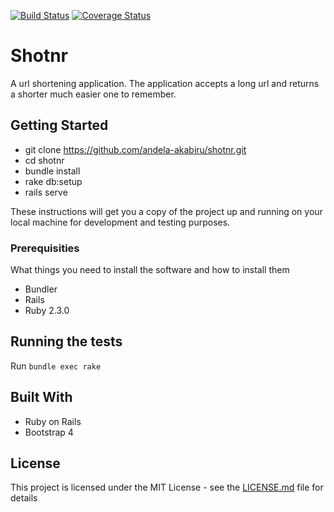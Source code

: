 [![Build Status](https://travis-ci.org/andela-akabiru/shotnr.svg?branch=master)](https://travis-ci.org/andela-akabiru/shotnr) [![Coverage Status](https://coveralls.io/repos/github/andela-akabiru/shotnr/badge.svg?branch=master)](https://coveralls.io/github/andela-akabiru/shotnr?branch=master)

# Shotnr

A url shortening application. The application accepts a long url and returns a shorter much easier
one to remember.

## Getting Started

 * git clone https://github.com/andela-akabiru/shotnr.git
 * cd shotnr
 * bundle install
 * rake db:setup
 * rails serve

These instructions will get you a copy of the project up and running on your local machine for development and testing purposes.

### Prerequisities

What things you need to install the software and how to install them

 * Bundler
 * Rails
 * Ruby 2.3.0

## Running the tests

 Run `bundle exec rake`


## Built With

* Ruby on Rails
* Bootstrap 4

## License

This project is licensed under the MIT License - see the [LICENSE.md](LICENSE.md) file for details
